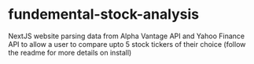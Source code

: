 # fundemental-stock-analysis
NextJS website parsing data from Alpha Vantage API and Yahoo Finance API to allow a user to compare upto 5 stock tickers of their choice (follow the readme for more details on install)
